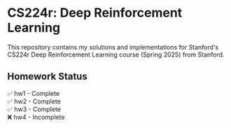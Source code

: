 # CS224r: Deep Reinforcement Learning

This repository contains my solutions and implementations for Stanford's CS224r Deep Reinforcement Learning course (Spring 2025) from Stanford.

## Homework Status

✅ hw1 - Complete  
✅ hw2 - Complete  
✅ hw3 - Complete  
❌ hw4 - Incomplete